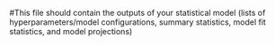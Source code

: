 #This file should contain the outputs of your statistical model (lists of hyperparameters/model configurations, summary statistics, model fit statistics, and model projections)
